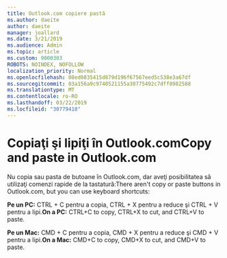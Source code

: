 ```yaml
---
title: Outlook.com copiere pastă
ms.author: daeite
author: daeite
manager: joallard
ms.date: 3/21/2019
ms.audience: Admin
ms.topic: article
ms.custom: 9000303
ROBOTS: NOINDEX, NOFOLLOW
localization_priority: Normal
ms.openlocfilehash: 08ed0835415d879d196f67567eed5c538e3a67df
ms.sourcegitcommit: 03a156a9c9740521155a30775492c7dff0982588
ms.translationtype: MT
ms.contentlocale: ro-RO
ms.lasthandoff: 03/22/2019
ms.locfileid: "30779418"
---
```

# <a name="copy-and-paste-in-outlookcom"></a><span data-ttu-id="74cac-102">Copiaţi şi lipiţi în Outlook.com</span><span class="sxs-lookup"><span data-stu-id="74cac-102">Copy and paste in Outlook.com</span></span>

<span data-ttu-id="74cac-103">Nu copia sau pasta de butoane în Outlook.com, dar aveţi posibilitatea să utilizaţi comenzi rapide de la tastatură:</span><span class="sxs-lookup"><span data-stu-id="74cac-103">There aren't copy or paste buttons in Outlook.com, but you can use keyboard shortcuts:</span></span>

<span data-ttu-id="74cac-104">**Pe un PC:** CTRL + C pentru a copia, CTRL + X pentru a reduce şi CTRL + V pentru a lipi.</span><span class="sxs-lookup"><span data-stu-id="74cac-104">**On a PC:** CTRL+C to copy, CTRL+X to cut, and CTRL+V to paste.</span></span>

<span data-ttu-id="74cac-105">**Pe un Mac:** CMD + C pentru a copia, CMD + X pentru a reduce şi CMD + V pentru a lipi.</span><span class="sxs-lookup"><span data-stu-id="74cac-105">**On a Mac:** CMD+C to copy, CMD+X to cut, and CMD+V to paste.</span></span>